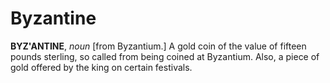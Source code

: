 # Byzantine

**BYZ'ANTINE**, _noun_ \[from Byzantium.\] A gold coin of the value of fifteen pounds sterling, so called from being coined at Byzantium. Also, a piece of gold offered by the king on certain festivals.